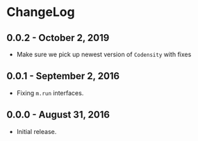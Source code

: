 # ChangeLog

## 0.0.2 - October 2, 2019
* Make sure we pick up newest version of `Codensity` with fixes

## 0.0.1 - September 2, 2016
* Fixing `m.run` interfaces.

## 0.0.0 - August 31, 2016
* Initial release.

